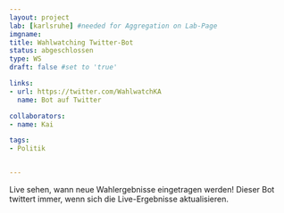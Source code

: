 ```yaml
---
layout: project
lab: [karlsruhe] #needed for Aggregation on Lab-Page
imgname:
title: Wahlwatching Twitter-Bot
status: abgeschlossen
type: WS
draft: false #set to 'true'

links:
- url: https://twitter.com/WahlwatchKA
  name: Bot auf Twitter

collaborators:
- name: Kai

tags:
- Politik


---
```


Live sehen, wann neue Wahlergebnisse eingetragen werden! Dieser Bot twittert immer, wenn sich die Live-Ergebnisse aktualisieren.
